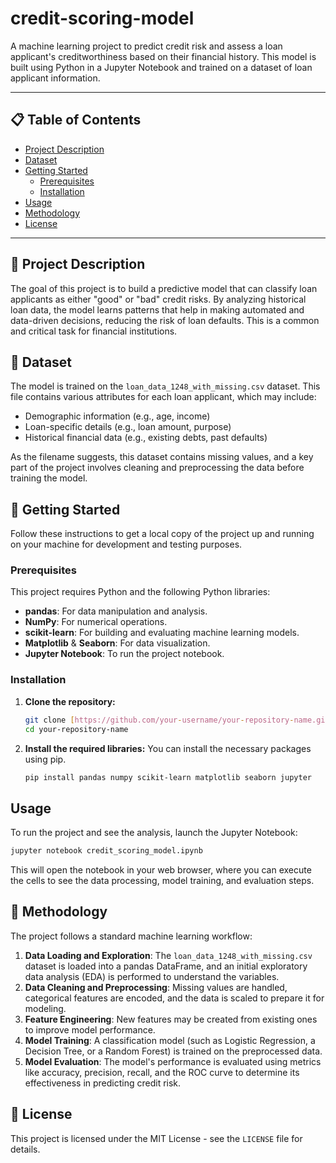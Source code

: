 # credit-scoring-model

A machine learning project to predict credit risk and assess a loan applicant's creditworthiness based on their financial history. This model is built using Python in a Jupyter Notebook and trained on a dataset of loan applicant information.

---

## 📋 Table of Contents

- [Project Description](#project-description)
- [Dataset](#dataset)
- [Getting Started](#getting-started)
  - [Prerequisites](#prerequisites)
  - [Installation](#installation)
- [Usage](#usage)
- [Methodology](#methodology)
- [License](#license)

---

## 📝 Project Description

The goal of this project is to build a predictive model that can classify loan applicants as either "good" or "bad" credit risks. By analyzing historical loan data, the model learns patterns that help in making automated and data-driven decisions, reducing the risk of loan defaults. This is a common and critical task for financial institutions.

## 💾 Dataset

The model is trained on the `loan_data_1248_with_missing.csv` dataset. This file contains various attributes for each loan applicant, which may include:

-   Demographic information (e.g., age, income)
-   Loan-specific details (e.g., loan amount, purpose)
-   Historical financial data (e.g., existing debts, past defaults)

As the filename suggests, this dataset contains missing values, and a key part of the project involves cleaning and preprocessing the data before training the model.

## 🚀 Getting Started

Follow these instructions to get a local copy of the project up and running on your machine for development and testing purposes.

### Prerequisites

This project requires Python and the following Python libraries:

-   **pandas**: For data manipulation and analysis.
-   **NumPy**: For numerical operations.
-   **scikit-learn**: For building and evaluating machine learning models.
-   **Matplotlib** & **Seaborn**: For data visualization.
-   **Jupyter Notebook**: To run the project notebook.

### Installation

1.  **Clone the repository:**
    ```bash
    git clone [https://github.com/your-username/your-repository-name.git](https://github.com/your-username/your-repository-name.git)
    cd your-repository-name
    ```

2.  **Install the required libraries:**
    You can install the necessary packages using pip.
    ```bash
    pip install pandas numpy scikit-learn matplotlib seaborn jupyter
    ```

## Usage

To run the project and see the analysis, launch the Jupyter Notebook:

```bash
jupyter notebook credit_scoring_model.ipynb
```

This will open the notebook in your web browser, where you can execute the cells to see the data processing, model training, and evaluation steps.

## 🔬 Methodology

The project follows a standard machine learning workflow:

1.  **Data Loading and Exploration**: The `loan_data_1248_with_missing.csv` dataset is loaded into a pandas DataFrame, and an initial exploratory data analysis (EDA) is performed to understand the variables.
2.  **Data Cleaning and Preprocessing**: Missing values are handled, categorical features are encoded, and the data is scaled to prepare it for modeling.
3.  **Feature Engineering**: New features may be created from existing ones to improve model performance.
4.  **Model Training**: A classification model (such as Logistic Regression, a Decision Tree, or a Random Forest) is trained on the preprocessed data.
5.  **Model Evaluation**: The model's performance is evaluated using metrics like accuracy, precision, recall, and the ROC curve to determine its effectiveness in predicting credit risk.

## 📄 License

This project is licensed under the MIT License - see the `LICENSE` file for details.
